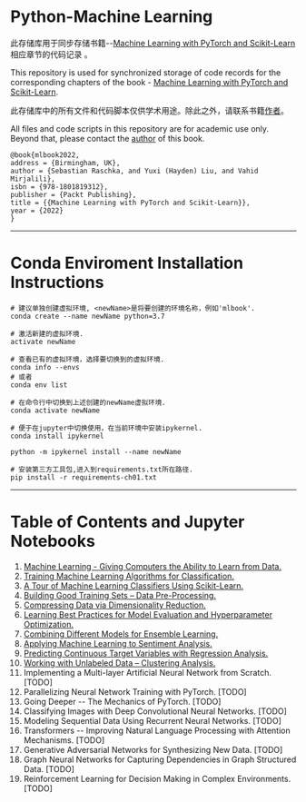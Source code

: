 # Python-Machine Learning

此存储库用于同步存储书籍--[Machine Learning with PyTorch and Scikit-Learn](https://www.amazon.com/Machine-Learning-PyTorch-Scikit-Learn-scikit-learn-ebook-dp-B09NW48MR1/dp/B09NW48MR1/)相应章节的代码记录 。

This repository is used for synchronized storage of code records for the corresponding chapters of the book - [Machine Learning with PyTorch and Scikit-Learn](https://www.amazon.com/Machine-Learning-PyTorch-Scikit-Learn-scikit-learn-ebook-dp-B09NW48MR1/dp/B09NW48MR1/).

此存储库中的所有文件和代码脚本仅供学术用途。除此之外，请联系书籍[作者](https://x.com/rasbt)。

All files and code scripts in this repository are for academic use only. Beyond that, please contact the [author](https://x.com/rasbt) of this book.

```
@book{mlbook2022,  
address = {Birmingham, UK},  
author = {Sebastian Raschka, and Yuxi (Hayden) Liu, and Vahid Mirjalili},  
isbn = {978-1801819312},   
publisher = {Packt Publishing},  
title = {{Machine Learning with PyTorch and Scikit-Learn}},  
year = {2022}  
}
```

---

# Conda Enviroment Installation Instructions

```
# 建议单独创建虚拟环境, <newName>是将要创建的环境名称，例如'mlbook'.
conda create --name newName python=3.7

# 激活新建的虚拟环境.
activate newName

# 查看已有的虚拟环境，选择要切换到的虚拟环境.
conda info --envs
# 或者
conda env list

# 在命令行中切换到上述创建的newName虚拟环境.
conda activate newName

# 便于在jupyter中切换使用，在当前环境中安装ipykernel.
conda install ipykernel

python -m ipykernel install --name newName

# 安装第三方工具包,进入到requirements.txt所在路径.
pip install -r requirements-ch01.txt
```

---

# Table of Contents and Jupyter Notebooks

1. [Machine Learning - Giving Computers the Ability to Learn from Data.](https://nbviewer.jupyter.org/urls/raw.githubusercontent.com/YaoXiao-CS/Python-MachineLearning/main/Chapter1.ipynb)
2. [Training Machine Learning Algorithms for Classification.](https://nbviewer.jupyter.org/urls/raw.githubusercontent.com/YaoXiao-CS/Python-MachineLearning/main/Chapter2.ipynb)
3. [A Tour of Machine Learning Classifiers Using Scikit-Learn.](https://nbviewer.jupyter.org/urls/raw.githubusercontent.com/YaoXiao-CS/Python-MachineLearning/main/Chapter3.ipynb)
4. [Building Good Training Sets – Data Pre-Processing.](https://nbviewer.jupyter.org/urls/raw.githubusercontent.com/YaoXiao-CS/Python-MachineLearning/main/Chapter4.ipynb)
5. [Compressing Data via Dimensionality Reduction.](https://nbviewer.jupyter.org/urls/raw.githubusercontent.com/YaoXiao-CS/Python-MachineLearning/main/Chapter5.ipynb)
6. [Learning Best Practices for Model Evaluation and Hyperparameter Optimization.](https://nbviewer.jupyter.org/urls/raw.githubusercontent.com/YaoXiao-CS/Python-MachineLearning/main/Chapter6.ipynb)
7. [Combining Different Models for Ensemble Learning.](https://nbviewer.jupyter.org/urls/raw.githubusercontent.com/YaoXiao-CS/Python-MachineLearning/main/Chapter7.ipynb)
8. [Applying Machine Learning to Sentiment Analysis.](https://nbviewer.jupyter.org/urls/raw.githubusercontent.com/YaoXiao-CS/Python-MachineLearning/main/Chapter8.ipynb)
9. [Predicting Continuous Target Variables with Regression Analysis.](https://nbviewer.jupyter.org/urls/raw.githubusercontent.com/YaoXiao-CS/Python-MachineLearning/main/Chapter9.ipynb)
10. [Working with Unlabeled Data – Clustering Analysis.](https://nbviewer.jupyter.org/urls/raw.githubusercontent.com/YaoXiao-CS/Python-MachineLearning/main/Chapter10.ipynb)
11. Implementing a Multi-layer Artificial Neural Network from Scratch. [TODO]
12. Parallelizing Neural Network Training with PyTorch. [TODO]
13. Going Deeper -- The Mechanics of PyTorch. [TODO]
14. Classifying Images with Deep Convolutional Neural Networks. [TODO]
15. Modeling Sequential Data Using Recurrent Neural Networks. [TODO]
16. Transformers -- Improving Natural Language Processing with Attention Mechanisms. [TODO]
17. Generative Adversarial Networks for Synthesizing New Data. [TODO]
18. Graph Neural Networks for Capturing Dependencies in Graph Structured Data. [TODO]
19. Reinforcement Learning for Decision Making in Complex Environments. [TODO]
